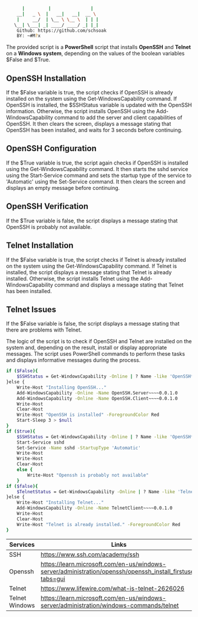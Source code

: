 ```sh
      |         |               |     
    __|   _ \  |   __|   __|  __ \  
    |     __/  | \__ \ \__ \  | | | 
   \__| \___| _| ____/ ____/ _| |_|                                        
    Github: https://github.com/schsoak
    BY: ~#M?x      
```

The provided script is a **PowerShell** script that installs **OpenSSH** and **Telnet** on a **Windows system**, depending on the values of the boolean variables $False and $True.

## OpenSSH Installation

If the $False variable is true, the script checks if OpenSSH is already installed on the system using the Get-WindowsCapability command. If OpenSSH is installed, the $SSHStatus variable is updated with the OpenSSH information. Otherwise, the script installs OpenSSH using the Add-WindowsCapability command to add the server and client capabilities of OpenSSH. It then clears the screen, displays a message stating that OpenSSH has been installed, and waits for 3 seconds before continuing.

## OpenSSH Configuration
If the $True variable is true, the script again checks if OpenSSH is installed using the Get-WindowsCapability command. It then starts the sshd service using the Start-Service command and sets the startup type of the service to 'Automatic' using the Set-Service command. It then clears the screen and displays an empty message before continuing.

## OpenSSH Verification
If the $True variable is false, the script displays a message stating that OpenSSH is probably not available.

## Telnet Installation
If the $False variable is true, the script checks if Telnet is already installed on the system using the Get-WindowsCapability command. If Telnet is installed, the script displays a message stating that Telnet is already installed. Otherwise, the script installs Telnet using the Add-WindowsCapability command and displays a message stating that Telnet has been installed.

## Telnet Issues
If the $False variable is false, the script displays a message stating that there are problems with Telnet.

The logic of the script is to check if OpenSSH and Telnet are installed on the system and, depending on the result, install or display appropriate messages. The script uses PowerShell commands to perform these tasks and displays informative messages during the process.

```sh
if ($False){
    $SSHStatus = Get-WindowsCapability -Online | ? Name -like 'OpenSSH*'
}else {
    Write-Host "Installing OpenSSH..."
    Add-WindowsCapability -Online -Name OpenSSH.Server~~~~0.0.1.0
    Add-WindowsCapability -Online -Name OpenSSH.Client~~~~0.0.1.0
    Write-Host
    Clear-Host
    Write-Host "OpenSSH is installed" -ForegroundColor Red
    Start-Sleep 3 > $null
}
if ($true){
    $SSHStatus = Get-WindowsCapability -Online | ? Name -like 'OpenSSH*'
    Start-Service sshd
    Set-Service -Name sshd -StartupType 'Automatic'
    Write-Host
    Write-Host
    Clear-Host
    else {
        Write-Host "Openssh is probably not available"
    }
if ($false){
    $TelnetStatus = Get-WindowsCapability -Online | ? Name -like 'TelnetClient*'
}else {
    Write-Host "Installing Telnet..."
    Add-WindowsCapability -Online -Name TelnetClient~~~~0.0.1.0
    Write-Host
    Clear-Host
    Write-Host "Telnet is already installed." -ForegroundColor Red
}
```

| Services |  Links |
| ------ | ------ |
|  SSH | https://www.ssh.com/academy/ssh
|  Openssh | https://learn.microsoft.com/en-us/windows-server/administration/openssh/openssh_install_firstuse?tabs=gui
|  Telnet | https://www.lifewire.com/what-is-telnet-2626026
|  Telnet Windows | https://learn.microsoft.com/en-us/windows-server/administration/windows-commands/telnet
